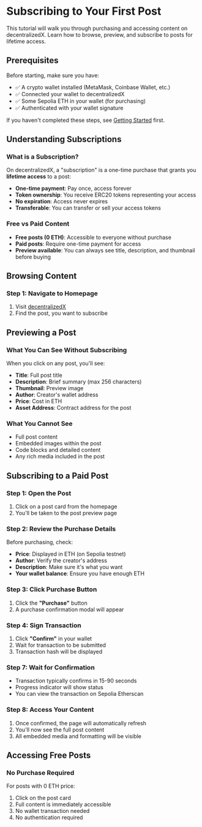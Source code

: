 # Subscribing to Your First Post

This tutorial will walk you through purchasing and accessing content on decentralizedX. Learn how to browse, preview, and subscribe to posts for lifetime access.

## Prerequisites

Before starting, make sure you have:
- ✅ A crypto wallet installed (MetaMask, Coinbase Wallet, etc.)
- ✅ Connected your wallet to decentralizedX
- ✅ Some Sepolia ETH in your wallet (for purchasing)
- ✅ Authenticated with your wallet signature

If you haven't completed these steps, see [Getting Started](getting-started.md) first.

## Understanding Subscriptions

### What is a Subscription?
On decentralizedX, a "subscription" is a one-time purchase that grants you **lifetime access** to a post:
- **One-time payment**: Pay once, access forever
- **Token ownership**: You receive ERC20 tokens representing your access
- **No expiration**: Access never expires
- **Transferable**: You can transfer or sell your access tokens

### Free vs Paid Content
- **Free posts (0 ETH)**: Accessible to everyone without purchase
- **Paid posts**: Require one-time payment for access
- **Preview available**: You can always see title, description, and thumbnail before buying

## Browsing Content

### Step 1: Navigate to Homepage
1. Visit [decentralizedX](https://decentralizedx.tech/app)
2. Find the post, you want to subscribe

## Previewing a Post

### What You Can See Without Subscribing
When you click on any post, you'll see:
- **Title**: Full post title
- **Description**: Brief summary (max 256 characters)
- **Thumbnail**: Preview image
- **Author**: Creator's wallet address
- **Price**: Cost in ETH
- **Asset Address**: Contract address for the post

### What You Cannot See
- Full post content
- Embedded images within the post
- Code blocks and detailed content
- Any rich media included in the post

## Subscribing to a Paid Post

### Step 1: Open the Post
1. Click on a post card from the homepage
2. You'll be taken to the post preview page

### Step 2: Review the Purchase Details
Before purchasing, check:
- **Price**: Displayed in ETH (on Sepolia testnet)
- **Author**: Verify the creator's address
- **Description**: Make sure it's what you want
- **Your wallet balance**: Ensure you have enough ETH

### Step 3: Click Purchase Button
1. Click the **"Purchase"** button
2. A purchase confirmation modal will appear

### Step 4: Sign Transaction
1. Click **"Confirm"** in your wallet
2. Wait for transaction to be submitted
3. Transaction hash will be displayed

### Step 7: Wait for Confirmation
- Transaction typically confirms in 15-90 seconds
- Progress indicator will show status
- You can view the transaction on Sepolia Etherscan

### Step 8: Access Your Content
1. Once confirmed, the page will automatically refresh
2. You'll now see the full post content
3. All embedded media and formatting will be visible

## Accessing Free Posts

### No Purchase Required
For posts with 0 ETH price:
1. Click on the post card
2. Full content is immediately accessible
3. No wallet transaction needed
4. No authentication required